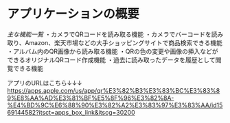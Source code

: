 # アプリケーションの概要
*主な機能一覧*
・カメラでQRコードを読み取る機能
・カメラでバーコードを読み取り、Amazon、楽天市場などの大手ショッピングサイトで商品検索できる機能
・アルバム内のQR画像から読み取る機能
・QRの色の変更や画像の挿入などができるオリジナルQRコード作成機能
・過去に読み取ったデータを履歴として閲覧できる機能

アプリのURLはこちら↓↓↓
[https://apps.apple.com/us/app/qr%E3%82%B3%E3%83%BC%E3%83%89%E8%AA%AD%E3%81%BF%E5%8F%96%E3%82%8A-%E4%BD%9C%E6%88%90%E3%82%A2%E3%83%97%E3%83%AA/id1569144582?itsct=apps_box_link&itscg=30200
](https://apps.apple.com/us/app/qr%E3%82%B3%E3%83%BC%E3%83%89%E8%AA%AD%E3%81%BF%E5%8F%96%E3%82%8A-%E4%BD%9C%E6%88%90%E3%82%A2%E3%83%97%E3%83%AA/id1569144582?itsct=apps_box_link&itscg=30200
)
